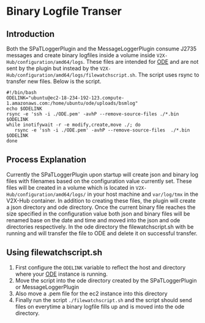 # Binary Logfile Transer
## Introduction
Both the SPaTLoggerPlugin and the MessageLoggerPlugin consume J2735 messages and create binary logfiles inside a volume inside `V2X-Hub/configuration/amd64/logs`. These files are intended for [ODE](https://github.com/usdot-jpo-ode/jpo-ode) and are not sent by the plugin but instead by the `V2X-Hub/configuration/amd64/logs/filewatchscript.sh`. The script uses rsync to transfer new files. Below is the script.

```
#!/bin/bash
ODELINK="ubuntu@ec2-18-234-192-123.compute-1.amazonaws.com:/home/ubuntu/ode/uploads/bsmlog"
echo $ODELINK
rsync -e 'ssh -i ./ODE.pem' -avhP --remove-source-files ./*.bin  $ODELINK
while inotifywait -r -e modify,create,move ./; do
   rsync -e 'ssh -i ./ODE.pem' -avhP --remove-source-files  ./*.bin  $ODELINK
done
```
## Process Explanation
Currently the SPaTLoggerPlugin upon startup will create json and binary log files with filenames based on the configuration value currently set. These files will be created in a volume which is located in `V2X-Hub/configuration/amd64/logs/` in your host machine and `var/log/tmx` in the V2X-Hub container. In addition to creating these files, the plugin will create a json directory and ode directory. Once the current binary file reaches the size specified in the configuration value both json and binary files will be renamed base on the date and time and moved into the json and ode directories respectively. In the ode directory the filewatchscript.sh with be running and will transfer the file to ODE and delete it on successful transfer.  

## Using filewatchscript.sh
1) First configure the `ODELINK` variable to reflect the host and directory where your [ODE](https://github.com/usdot-jpo-ode/jpo-ode) instance is running.
2) Move the script into the ode directory created by the SPaTLoggerPlugin or MessageLoggerPlugin
3) Also move a .pem file for the ec2 instance into this directory 
5) Finally run the script `./filewatchscript.sh` and the script should send files on everytime a binary logfile fills up and is moved into the ode directory.
